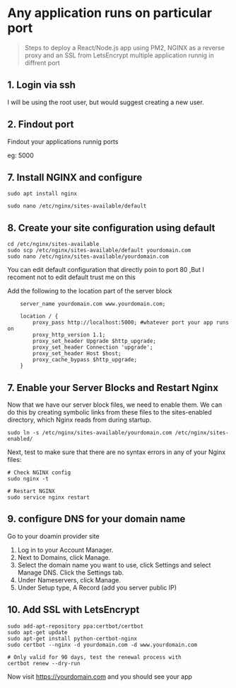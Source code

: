# Any application runs on particular port

> Steps to deploy a React/Node.js app using PM2, NGINX as a reverse proxy and an SSL from LetsEncrypt multiple application runnig in diffrent port



## 1. Login via ssh
 I will be using the root user, but would suggest creating a new user.

## 2. Findout port
Findout your applications runnig ports

eg: 5000

## 7. Install NGINX and configure
```
sudo apt install nginx

sudo nano /etc/nginx/sites-available/default
```


## 8. Create your site configuration using default

```
cd /etc/nginx/sites-available
sudo scp /etc/nginx/sites-available/default yourdomain.com
sudo nano /etc/nginx/sites-available/yourdomain.com
```

You can edit default configuration that directly poin to port 80 ,But I recoment not to edit default trust me on this 


Add the following to the location part of the server block
```
    server_name yourdomain.com www.yourdomain.com;

    location / {
        proxy_pass http://localhost:5000; #whatever port your app runs on
        proxy_http_version 1.1;
        proxy_set_header Upgrade $http_upgrade;
        proxy_set_header Connection 'upgrade';
        proxy_set_header Host $host;
        proxy_cache_bypass $http_upgrade;
    }
```


## 7. Enable your Server Blocks and Restart Nginx

Now that we have our server block files, we need to enable them. We can do this by creating symbolic links from these files to the sites-enabled directory, which Nginx reads from during startup.

```
sudo ln -s /etc/nginx/sites-available/yourdomain.com /etc/nginx/sites-enabled/
```

Next, test to make sure that there are no syntax errors in any of your Nginx files:

```
# Check NGINX config
sudo nginx -t

# Restart NGINX
sudo service nginx restart
```


## 9. configure DNS for your domain name 
Go to your doamin provider site 



1. Log in to your Account Manager.
2. Next to Domains, click Manage.
3. Select the domain name you want to use, click Settings and select Manage DNS. Click the Settings tab.
4. Under Nameservers, click Manage.
5. Under Setup type, A Record (add you server public IP)

## 10. Add SSL with LetsEncrypt
```
sudo add-apt-repository ppa:certbot/certbot
sudo apt-get update
sudo apt-get install python-certbot-nginx
sudo certbot --nginx -d yourdomain.com -d www.yourdomain.com

# Only valid for 90 days, test the renewal process with
certbot renew --dry-run
```

Now visit https://yourdomain.com and you should see your app